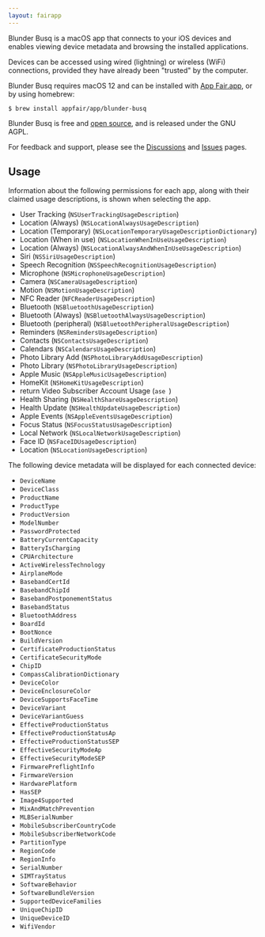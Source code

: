 ```yaml
---
layout: fairapp
---
```


Blunder Busq is a macOS app that connects to your iOS devices
and enables viewing device metadata and browsing the installed applications.

Devices can be accessed using wired (lightning) or wireless (WiFi)
connections, provided they have already been "trusted" by the computer.

Blunder Busq requires macOS 12 and can be installed 
with [App Fair.app](https://appfair.app), or by using
homebrew:

```
$ brew install appfair/app/blunder-busq
```

Blunder Busq is free and
[open source](https://github.com/Blunder-Busq/App/blob/main/Sources/App/AppContainer.swift), and is released under the GNU AGPL.

For feedback and support, please see the
[Discussions](https://github.com/Blunder-Busq/App/discussions)
and
[Issues](https://github.com/Blunder-Busq/App/issues)
pages.


## Usage

Information about the following permissions for each app,
along with their claimed usage descriptions, 
is shown when selecting the app.

  - User Tracking (`NSUserTrackingUsageDescription`)
  - Location (Always) (`NSLocationAlwaysUsageDescription`)
  - Location (Temporary) (`NSLocationTemporaryUsageDescriptionDictionary`)
  - Location (When in use) (`NSLocationWhenInUseUsageDescription`)
  - Location (Always) (`NSLocationAlwaysAndWhenInUseUsageDescription`)
  - Siri (`NSSiriUsageDescription`)
  - Speech Recognition (`NSSpeechRecognitionUsageDescription`)
  - Microphone (`NSMicrophoneUsageDescription`)
  - Camera (`NSCameraUsageDescription`)
  - Motion (`NSMotionUsageDescription`)
  - NFC Reader (`NFCReaderUsageDescription`)
  - Bluetooth (`NSBluetoothUsageDescription`)
  - Bluetooth (Always) (`NSBluetoothAlwaysUsageDescription`)
  - Bluetooth (peripheral) (`NSBluetoothPeripheralUsageDescription`)
  - Reminders (`NSRemindersUsageDescription`)
  - Contacts (`NSContactsUsageDescription`)
  - Calendars (`NSCalendarsUsageDescription`)
  - Photo Library Add (`NSPhotoLibraryAddUsageDescription`)
  - Photo Library (`NSPhotoLibraryUsageDescription`)
  - Apple Music (`NSAppleMusicUsageDescription`)
  - HomeKit (`NSHomeKitUsageDescription`)
  - return Video Subscriber Account Usage (`ase `)
  - Health Sharing (`NSHealthShareUsageDescription`)
  - Health Update (`NSHealthUpdateUsageDescription`)
  - Apple Events (`NSAppleEventsUsageDescription`)
  - Focus Status (`NSFocusStatusUsageDescription`)
  - Local Network (`NSLocalNetworkUsageDescription`)
  - Face ID (`NSFaceIDUsageDescription`)
  - Location (`NSLocationUsageDescription`)

The following device metadata will be displayed
for each connected device:

  - `DeviceName`
  - `DeviceClass`
  - `ProductName`
  - `ProductType`
  - `ProductVersion`
  - `ModelNumber`
  - `PasswordProtected`
  - `BatteryCurrentCapacity`
  - `BatteryIsCharging`
  - `CPUArchitecture`
  - `ActiveWirelessTechnology`
  - `AirplaneMode`
  - `BasebandCertId`
  - `BasebandChipId`
  - `BasebandPostponementStatus`
  - `BasebandStatus`
  - `BluetoothAddress`
  - `BoardId`
  - `BootNonce`
  - `BuildVersion`
  - `CertificateProductionStatus`
  - `CertificateSecurityMode`
  - `ChipID`
  - `CompassCalibrationDictionary`
  - `DeviceColor`
  - `DeviceEnclosureColor`
  - `DeviceSupportsFaceTime`
  - `DeviceVariant`
  - `DeviceVariantGuess`
  - `EffectiveProductionStatus`
  - `EffectiveProductionStatusAp`
  - `EffectiveProductionStatusSEP`
  - `EffectiveSecurityModeAp`
  - `EffectiveSecurityModeSEP`
  - `FirmwarePreflightInfo`
  - `FirmwareVersion`
  - `HardwarePlatform`
  - `HasSEP`
  - `Image4Supported`
  - `MixAndMatchPrevention`
  - `MLBSerialNumber`
  - `MobileSubscriberCountryCode`
  - `MobileSubscriberNetworkCode`
  - `PartitionType`
  - `RegionCode`
  - `RegionInfo`
  - `SerialNumber`
  - `SIMTrayStatus`
  - `SoftwareBehavior`
  - `SoftwareBundleVersion`
  - `SupportedDeviceFamilies`
  - `UniqueChipID`
  - `UniqueDeviceID`
  - `WifiVendor`




